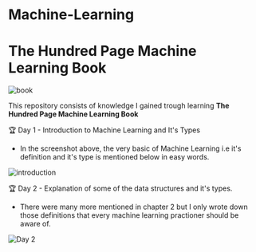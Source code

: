# Machine-Learning

# The Hundred Page Machine Learning Book

![book](https://user-images.githubusercontent.com/109200742/211322030-6b4e2e92-c6fa-4570-a660-85abda291361.png)

This repository consists of knowledge I gained trough learning **The Hundred Page Machine Learning Book**

🏆 Day 1 - Introduction to Machine Learning and It's Types
* In the screenshot above, the very basic of Machine Learning i.e it's definition and it's type is mentioned below in easy words.


![introduction](https://user-images.githubusercontent.com/109200742/211327299-b5c84056-f7f7-4189-bfbd-f782cf8b4b2f.png)

🏆 Day 2 - Explanation of some of the data structures and it's types.
* There were many more mentioned in chapter 2 but I only wrote down those definitions that every machine learning practioner should be aware of.

![Day 2](https://user-images.githubusercontent.com/109200742/211782195-df435c6a-754c-4097-a004-aa9f1eea4455.png)
